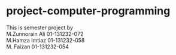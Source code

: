 # project-computer-programming
This is semester project by
<br> M.Zunnorain Ali 01-131232-072
<br> M.Hamza Imtiaz  01-131232-058
<br> M. Faizan       01-131232-054
